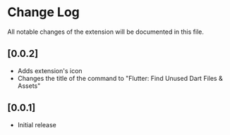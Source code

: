 # Change Log

All notable changes of the extension will be documented in this file.

## [0.0.2]

- Adds extension's icon
- Changes the title of the command to "Flutter: Find Unused Dart Files & Assets"

## [0.0.1]

- Initial release
